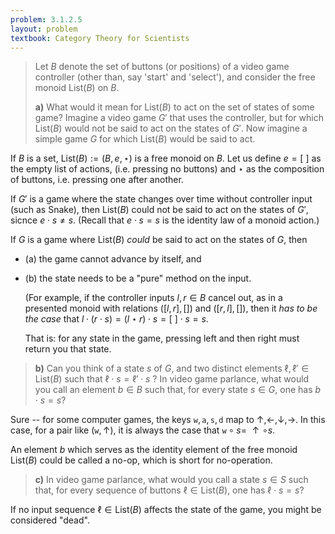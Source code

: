 ```yaml
---
problem: 3.1.2.5 
layout: problem
textbook: Category Theory for Scientists
---
```


> Let $B$ denote the set of buttons (or positions) of a video game controller
> (other than, say 'start' and 'select'), and consider the free monoid
> $\text{List}(B)$ on $B$.
> 
> **a)** What would it mean for $\text{List}(B)$ to act on the set of states of
> some game? Imagine a video game $G'$ that uses the controller, but for which
> $\text{List}(B)$ would not be said to act on the states of $G'$. Now imagine a
> simple game $G$ for which $\text{List}(B)$ would be said to act.

If $B$ is a set, $\text{List}(B) := (B, e, \star)$ is a free monoid on $B$.
Let us define $e = \lbrack\ \rbrack$ as the empty list of actions, (i.e.
pressing no buttons) and $\star$ as the composition of buttons, i.e. pressing
one after another.

If $G'$ is a game where the state changes over time without controller input
(such as Snake), then $\text{List}(B)$ could not be said to act on the states of
$G'$, sicnce $e \cdot s \neq s$. (Recall that $e \cdot s = s$ is the identity
law of a monoid action.)

If $G$ is a game where $\text{List}(B)$ _could_ be said to act on the states of
$G$, then 
 - (a) the game cannot advance by itself, and 
 - (b) the state needs to be a "pure" method on the input.

   (For example, if the controller inputs $l,r\in B$ cancel out, as in a
   presented monoid with relations $([l,r], [])$ and $([r,l], [])$, then it _has
   to be the case_ that $l \cdot (r \cdot s) = (l \star r) \cdot s = \lbrack\
   \rbrack \cdot s = s$.

   That is: for any state in the game, pressing left and then right must
   return you that state.


> **b)** Can you think of a state $s$ of $G$, and two distinct elements $\ell,
> \ell' \in \text{List}(B)$ such that $\ell \cdot s = \ell'
> \cdot s$ ? In video game parlance, what would you call an element
> $b\in B$ such that, for every state $s \in G$, one has $b \cdot s
> = s$?

Sure -- for some computer games, the keys $\texttt{w}, \texttt{a}, \texttt{s},
\texttt{d}$ map to $\uparrow, \leftarrow, \downarrow, \rightarrow$. In this
case, for a pair like $(\texttt{w},\uparrow)$, it is always the case that
$\texttt{w}\circ s =\ \uparrow\circ s$.

An element $b$ which serves as the identity element of the free monoid
$\text{List}(B)$ could be called a no-op, which is short for no-operation.

> **c)** In video game parlance, what would you call a state $s \in S$ such
> that, for every sequence of buttons $\ell \in \text{List}(B)$, one has $\ell
> \cdot s = s$?

If no input sequence $\ell \in \text{List}(B)$ affects the state of the game,
you might be considered "dead".
